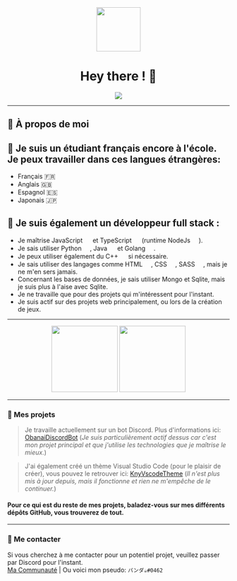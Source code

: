 <div id="header" align="center">
  <img src="https://media.giphy.com/media/eYiTd4Ip9D1SdS3esc/giphy.gif" width="100"/>
 
  <div>
    <img src="https://komarev.com/ghpvc/?username=PxndxDev&style=flat-square&color=blue" alt=""/>
  </div>
  
  <h1>
    Hey there ! 👋
  </h1>
  
</div>

<div align="center">
  <img src="https://cdn.discordapp.com/attachments/983073037001834617/983657211295301632/ezgif.com-gif-maker.gif" />
</div>

---

## 🎏 À propos de moi

## 📐 Je suis un étudiant français encore à l'école. Je peux travailler dans ces langues étrangères:
- Français 🇫🇷
- Anglais 🇬🇧
- Espagnol 🇪🇸
- Japonais 🇯🇵

## 🎋 Je suis également un développeur full stack :
- Je maîtrise JavaScript <img src="https://cdn.discordapp.com/attachments/976532495543730220/983660175401566248/js.png" width="15px" /> et TypeScript <img src="https://cdn.discordapp.com/attachments/976532495543730220/983660176856989726/typescript.png" width="15px" /> (runtime NodeJs <img src="https://cdn.discordapp.com/attachments/976532495543730220/983660175632261120/node-js.png" width="15px" />). 
- Je sais utiliser Python <img src="https://cdn.discordapp.com/attachments/976532495543730220/983660175854534656/python.png" width="15px" />, Java <img src="https://cdn.discordapp.com/attachments/976532495543730220/983660175175090176/java.png" width="15px" /> et Golang <img src="https://cdn.discordapp.com/attachments/976532495543730220/983660174713683968/go.png" width="15px" />.
- Je peux utiliser également du C++ <img src="https://cdn.discordapp.com/attachments/976532495543730220/983660174185209886/c-.png" width="15px" /> si nécessaire.
- Je sais utiliser des langages comme HTML <img src="https://cdn.discordapp.com/attachments/976532495543730220/983660174965370900/html-5.png" width="15px" />, CSS <img src="https://cdn.discordapp.com/attachments/976532495543730220/983660174449455124/css-3.png" width="15px" />, SASS <img src="https://cdn.discordapp.com/attachments/976532495543730220/983660176278188072/sass.png" width="15px" />, mais je ne m'en sers jamais.
- Concernant les bases de données, je sais utiliser Mongo et Sqlite, mais je suis plus à l'aise avec Sqlite.
- Je ne travaille que pour des projets qui m'intéressent pour l'instant.
- Je suis actif sur des projets web principalement, ou lors de la création de jeux.

---

<div align="center">
  <img src="http://github-readme-streak-stats.herokuapp.com?user=PxndxDev&theme=tokyonight&hide_border=true&date_format=M%20j%5B%2C%20Y%5D" height="150px" />
  <img src="https://github-readme-stats.vercel.app/api/top-langs/?username=PxndxDev&layout=compact&theme=tokyonight&hide_border=true&date_format=M%20j%5B%2C%20Y%5D" height="150px" />
</div>

---

### 🎐 Mes projets

> Je travaille actuellement sur un bot Discord. Plus d'informations ici: [ObanaiDiscordBot](https://github.com/PxndxDev/ObanaiDiscordBot) (*Je suis particulièrement actif dessus car c'est mon projet principal et que j'utilise les technologies que je maîtrise le mieux.*)  

> J'ai également créé un thème Visual Studio Code (pour le plaisir de créer), vous pouvez le retrouver ici: [KnyVscodeTheme](https://github.com/PxndxDev/KnyVscodeTheme) (*Il n'est plus mis à jour depuis, mais il fonctionne et rien ne m'empêche de le continuer.*)  

#### Pour ce qui est du reste de mes projets, baladez-vous sur mes différents dépôts GitHub, vous trouverez de tout.

---

### 👻 Me contacter

Si vous cherchez à me contacter pour un potentiel projet, veuillez passer par Discord pour l'instant.  
[Ma Communauté](https://discord.gg/QdhxMvjXxy) | Ou voici mon pseudo: `パンダ☕#0462`
